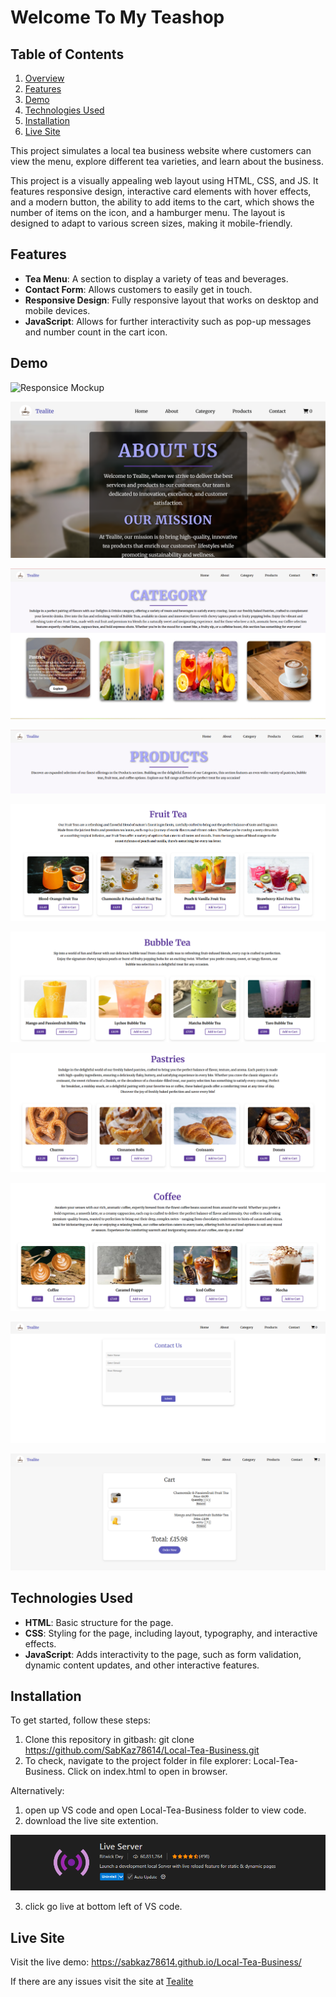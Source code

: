 # Welcome To My Teashop

## Table of Contents

1. [Overview](#overview)
2. [Features](#features)
3. [Demo](#demo)
4. [Technologies Used](#technologies-used)
5. [Installation](#installation)
6. [Live Site](#live-site)

This project simulates a local tea business website where customers can view the menu, explore different tea varieties, and learn about the business.

This project is a visually appealing web layout using HTML, CSS, and JS. It features responsive design, interactive card elements with hover effects, and a modern button, the ability to add items to the cart, which shows the number of items on the icon, and a hamburger menu. The layout is designed to adapt to various screen sizes, making it mobile-friendly.

## Features

- **Tea Menu**: A section to display a variety of teas and beverages.
- **Contact Form**: Allows customers to easily get in touch.
- **Responsive Design**: Fully responsive layout that works on desktop and mobile devices.
- **JavaScript**: Allows for further interactivity such as pop-up messages and number count in the cart icon.

## Demo
![Responsice Mockup](./assets/Readme/main_page.png)

![Responsice Mockup](./assets/Readme/abouts.png)

![Responsice Mockup](./assets/Readme/category.png)

![Responsice Mockup](./assets/Readme/products.png)

![Responsice Mockup](./assets/Readme/products1.png)

![Responsice Mockup](./assets/Readme/products2.png)

![Responsice Mockup](./assets/Readme/products3.png)

![Responsice Mockup](./assets/Readme/products4.png)

![Responsice Mockup](./assets/Readme/contacts.png)

![Responsice Mockup](./assets/Readme/cart.png)

## Technologies Used

- **HTML**: Basic structure for the page.
- **CSS**: Styling for the page, including layout, typography, and interactive effects.
- **JavaScript**: Adds interactivity to the page, such as form validation, dynamic content updates, and other interactive features.

## Installation

To get started, follow these steps:

1. Clone this repository in gitbash:
   git clone https://github.com/SabKaz78614/Local-Tea-Business.git
2. To check, navigate to the project folder in file explorer: Local-Tea-Business. Click on index.html to open in browser.

Alternatively:

1. open up VS code and open Local-Tea-Business folder to view code.
2. download the live site extention.

![Responsice Mockup](./assets/Readme/Livesite.png)

3. click go live at bottom left of VS code.

## Live Site
Visit the live demo:  https://sabkaz78614.github.io/Local-Tea-Business/

If there are any issues visit the site at [Tealite](https://tealite.netlify.app)